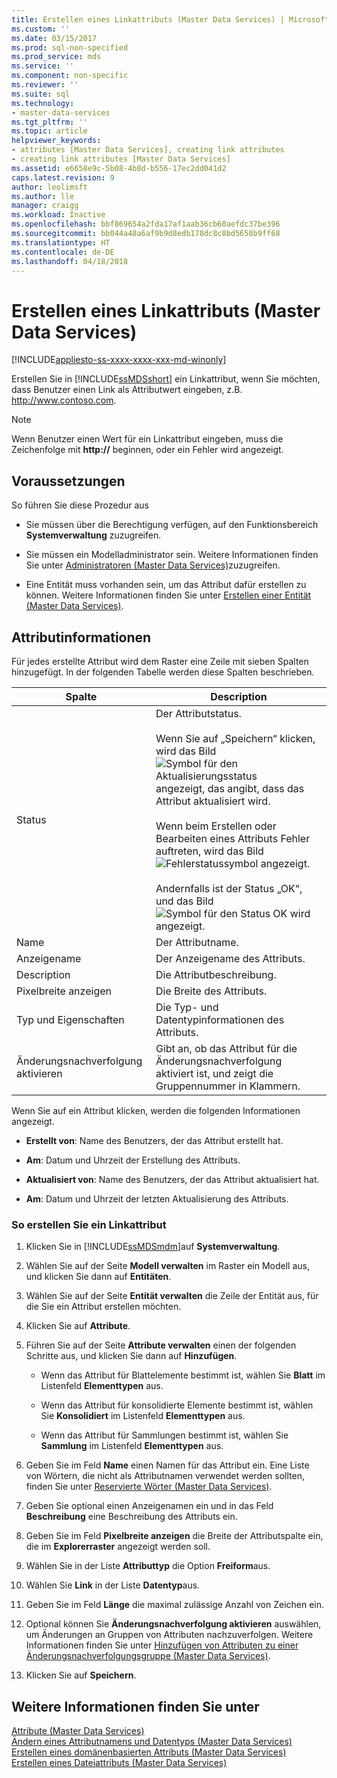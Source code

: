 ```yaml
---
title: Erstellen eines Linkattributs (Master Data Services) | Microsoft-Dokumentation
ms.custom: ''
ms.date: 03/15/2017
ms.prod: sql-non-specified
ms.prod_service: mds
ms.service: ''
ms.component: non-specific
ms.reviewer: ''
ms.suite: sql
ms.technology:
- master-data-services
ms.tgt_pltfrm: ''
ms.topic: article
helpviewer_keywords:
- attributes [Master Data Services], creating link attributes
- creating link attributes [Master Data Services]
ms.assetid: e6658e9c-5b08-4b8d-b556-17ec2dd041d2
caps.latest.revision: 9
author: leolimsft
ms.author: lle
manager: craigg
ms.workload: Inactive
ms.openlocfilehash: bbf869654a2fda17af1aab36cb60aefdc37be396
ms.sourcegitcommit: bb044a48a6af9b9d8edb178dc8c8bd5658b9ff68
ms.translationtype: HT
ms.contentlocale: de-DE
ms.lasthandoff: 04/18/2018
---
```

# <a name="create-a-link-attribute-master-data-services"></a>Erstellen eines Linkattributs (Master Data Services)

[!INCLUDE[appliesto-ss-xxxx-xxxx-xxx-md-winonly](../includes/appliesto-ss-xxxx-xxxx-xxx-md-winonly.md)]

  Erstellen Sie in [!INCLUDE[ssMDSshort](../includes/ssmdsshort-md.md)] ein Linkattribut, wenn Sie möchten, dass Benutzer einen Link als Attributwert eingeben, z.B. http://www.contoso.com.  
  
> [!NOTE]  
>  Wenn Benutzer einen Wert für ein Linkattribut eingeben, muss die Zeichenfolge mit **http://** beginnen, oder ein Fehler wird angezeigt.  
  
## <a name="prerequisites"></a>Voraussetzungen  
 So führen Sie diese Prozedur aus  
  
-   Sie müssen über die Berechtigung verfügen, auf den Funktionsbereich **Systemverwaltung** zuzugreifen.  
  
-   Sie müssen ein Modelladministrator sein. Weitere Informationen finden Sie unter [Administratoren &#40;Master Data Services&#41;](../master-data-services/administrators-master-data-services.md)zuzugreifen.  
  
-   Eine Entität muss vorhanden sein, um das Attribut dafür erstellen zu können. Weitere Informationen finden Sie unter [Erstellen einer Entität &#40;Master Data Services&#41;](../master-data-services/create-an-entity-master-data-services.md).  
  
## <a name="attribute-information"></a>Attributinformationen  
 Für jedes erstellte Attribut wird dem Raster eine Zeile mit sieben Spalten hinzugefügt. In der folgenden Tabelle werden diese Spalten beschrieben.  
  
|Spalte|Description|  
|------------|-----------------|  
|Status|Der Attributstatus.<br /><br /> Wenn Sie auf „Speichern“ klicken, wird das Bild ![Symbol für den Aktualisierungsstatus](../master-data-services/media/mds-statusicon-updating.png "Icon for updating status") angezeigt, das angibt, dass das Attribut aktualisiert wird.<br /><br /> Wenn beim Erstellen oder Bearbeiten eines Attributs Fehler auftreten, wird das Bild ![Fehlerstatussymbol](../master-data-services/media/mds-statusicon-error.png "Icon for error status") angezeigt.<br /><br /> Andernfalls ist der Status „OK“, und das Bild ![Symbol für den Status OK](../master-data-services/media/mds-statusicon-ok.png "Icon for OK status") wird angezeigt.|  
|Name|Der Attributname.|  
|Anzeigename|Der Anzeigename des Attributs.|  
|Description|Die Attributbeschreibung.|  
|Pixelbreite anzeigen|Die Breite des Attributs.|  
|Typ und Eigenschaften|Die Typ- und Datentypinformationen des Attributs.|  
|Änderungsnachverfolgung aktivieren|Gibt an, ob das Attribut für die Änderungsnachverfolgung aktiviert ist, und zeigt die Gruppennummer in Klammern.|  
  
 Wenn Sie auf ein Attribut klicken, werden die folgenden Informationen angezeigt.  
  
-   **Erstellt von**: Name des Benutzers, der das Attribut erstellt hat.  
  
-   **Am**: Datum und Uhrzeit der Erstellung des Attributs.  
  
-   **Aktualisiert von**: Name des Benutzers, der das Attribut aktualisiert hat.  
  
-   **Am**: Datum und Uhrzeit der letzten Aktualisierung des Attributs.  
  
### <a name="to-create-a-link-attribute"></a>So erstellen Sie ein Linkattribut  
  
1.  Klicken Sie in [!INCLUDE[ssMDSmdm](../includes/ssmdsmdm-md.md)]auf **Systemverwaltung**.  
  
2.  Wählen Sie auf der Seite **Modell verwalten** im Raster ein Modell aus, und klicken Sie dann auf **Entitäten**.  
  
3.  Wählen Sie auf der Seite **Entität verwalten** die Zeile der Entität aus, für die Sie ein Attribut erstellen möchten.  
  
4.  Klicken Sie auf **Attribute**.  
  
5.  Führen Sie auf der Seite **Attribute verwalten** einen der folgenden Schritte aus, und klicken Sie dann auf **Hinzufügen**.  
  
    -   Wenn das Attribut für Blattelemente bestimmt ist, wählen Sie **Blatt** im Listenfeld **Elementtypen** aus.  
  
    -   Wenn das Attribut für konsolidierte Elemente bestimmt ist, wählen Sie **Konsolidiert** im Listenfeld **Elementtypen** aus.  
  
    -   Wenn das Attribut für Sammlungen bestimmt ist, wählen Sie **Sammlung** im Listenfeld **Elementtypen** aus.  
  
6.  Geben Sie im Feld **Name** einen Namen für das Attribut ein. Eine Liste von Wörtern, die nicht als Attributnamen verwendet werden sollten, finden Sie unter [Reservierte Wörter &#40;Master Data Services&#41;](../master-data-services/reserved-words-master-data-services.md).  
  
7.  Geben Sie optional einen Anzeigenamen ein und in das Feld **Beschreibung** eine Beschreibung des Attributs ein.  
  
8.  Geben Sie im Feld **Pixelbreite anzeigen** die Breite der Attributspalte ein, die im **Explorerraster** angezeigt werden soll.  
  
9. Wählen Sie in der Liste **Attributtyp** die Option **Freiform**aus.  
  
10. Wählen Sie **Link** in der Liste **Datentyp**aus.  
  
11. Geben Sie im Feld **Länge** die maximal zulässige Anzahl von Zeichen ein.  
  
12. Optional können Sie **Änderungsnachverfolgung aktivieren** auswählen, um Änderungen an Gruppen von Attributen nachzuverfolgen. Weitere Informationen finden Sie unter [Hinzufügen von Attributen zu einer Änderungsnachverfolgungsgruppe &#40;Master Data Services&#41;](../master-data-services/add-attributes-to-a-change-tracking-group-master-data-services.md).  
  
13. Klicken Sie auf **Speichern**.  
  
## <a name="see-also"></a>Weitere Informationen finden Sie unter  
 [Attribute &#40;Master Data Services&#41;](../master-data-services/attributes-master-data-services.md)   
 [Ändern eines Attributnamens und Datentyps &#40;Master Data Services&#41;](../master-data-services/change-an-attribute-name-and-data-type-master-data-services.md)   
 [Erstellen eines domänenbasierten Attributs &#40;Master Data Services&#41;](../master-data-services/create-a-domain-based-attribute-master-data-services.md)   
 [Erstellen eines Dateiattributs &#40;Master Data Services&#41;](../master-data-services/create-a-file-attribute-master-data-services.md)  
  
  
